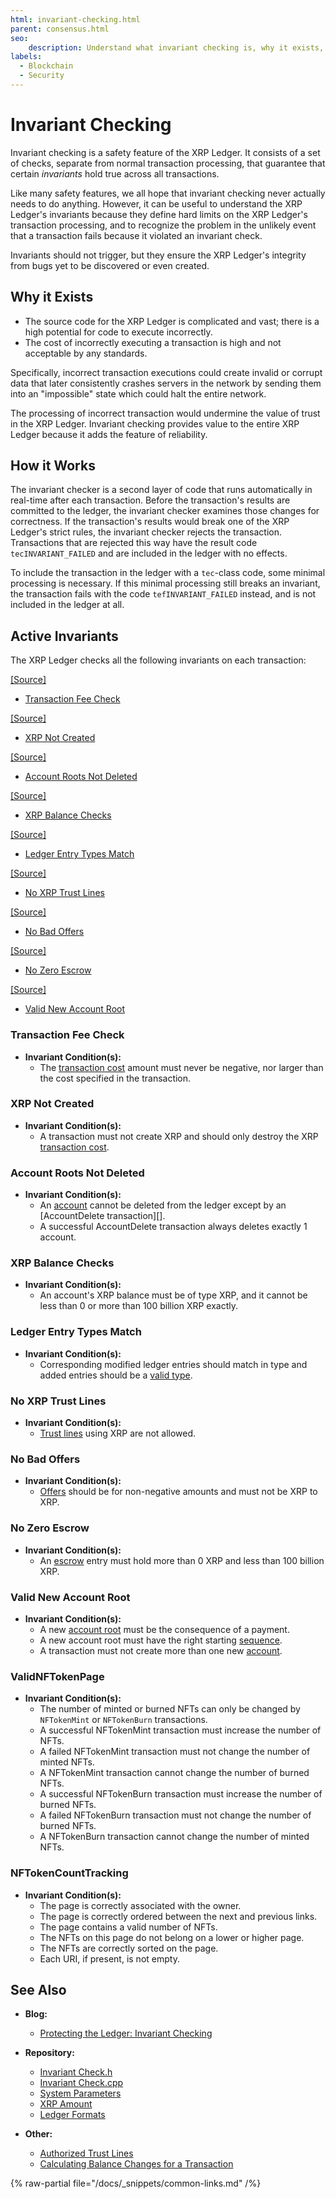 ```yaml
---
html: invariant-checking.html
parent: consensus.html
seo:
    description: Understand what invariant checking is, why it exists, how it works, and what invariant checks are active.
labels:
  - Blockchain
  - Security
---
```

# Invariant Checking

Invariant checking is a safety feature of the XRP Ledger. It consists of a set of checks, separate from normal transaction processing, that guarantee that certain _invariants_ hold true across all transactions.

Like many safety features, we all hope that invariant checking never actually needs to do anything. However, it can be useful to understand the XRP Ledger's invariants because they define hard limits on the XRP Ledger's transaction processing, and to recognize the problem in the unlikely event that a transaction fails because it violated an invariant check.

Invariants should not trigger, but they ensure the XRP Ledger's integrity from bugs yet to be discovered or even created.


## Why it Exists

- The source code for the XRP Ledger is complicated and vast; there is a high potential for code to execute incorrectly.
- The cost of incorrectly executing a transaction is high and not acceptable by any standards.

Specifically, incorrect transaction executions could create invalid or corrupt data that later consistently crashes servers in the network by sending them into an "impossible" state which could halt the entire network.

The processing of incorrect transaction would undermine the value of trust in the XRP Ledger. Invariant checking provides value to the entire XRP Ledger because it adds the feature of reliability.



## How it Works

The invariant checker is a second layer of code that runs automatically in real-time after each transaction. Before the transaction's results are committed to the ledger, the invariant checker examines those changes for correctness. If the transaction's results would break one of the XRP Ledger's strict rules, the invariant checker rejects the transaction. Transactions that are rejected this way have the result code `tecINVARIANT_FAILED` and are included in the ledger with no effects.

To include the transaction in the ledger with a `tec`-class code, some minimal processing is necessary. If this minimal processing still breaks an invariant, the transaction fails with the code `tefINVARIANT_FAILED` instead, and is not included in the ledger at all.


## Active Invariants

The XRP Ledger checks all the following invariants on each transaction:

[[Source]](https://github.com/XRPLF/rippled/blob/1e01cd34f7a216092ed779f291b43324c167167a/src/xrpld/app/tx/detail/InvariantCheck.h#L92 "Source")

- [Transaction Fee Check](#transaction-fee-check)

[[Source]](https://github.com/XRPLF/rippled/blob/1e01cd34f7a216092ed779f291b43324c167167a/src/xrpld/app/tx/detail/InvariantCheck.h#L118 "Source")

- [XRP Not Created](#xrp-not-created)

[[Source]](https://github.com/XRPLF/rippled/blob/1e01cd34f7a216092ed779f291b43324c167167a/src/xrpld/app/tx/detail/InvariantCheck.h#L146 "Source")

- [Account Roots Not Deleted](#account-roots-not-deleted)

[[Source]](https://github.com/XRPLF/rippled/blob/1e01cd34f7a216092ed779f291b43324c167167a/src/xrpld/app/tx/detail/InvariantCheck.h#L203 "Source")

- [XRP Balance Checks](#xrp-balance-checks)

[[Source]](https://github.com/XRPLF/rippled/blob/1e01cd34f7a216092ed779f291b43324c167167a/src/xrpld/app/tx/detail/InvariantCheck.h#L227 "Source")

- [Ledger Entry Types Match](#ledger-entry-types-match)

[[Source]](https://github.com/XRPLF/rippled/blob/1e01cd34f7a216092ed779f291b43324c167167a/src/xrpld/app/tx/detail/InvariantCheck.h#L254 "Source")

- [No XRP Trust Lines](#no-xrp-trust-lines)

[[Source]](https://github.com/XRPLF/rippled/blob/1e01cd34f7a216092ed779f291b43324c167167a/src/xrpld/app/tx/detail/InvariantCheck.h#L389 "Source")

- [No Bad Offers](#no-bad-offers)

[[Source]](https://github.com/XRPLF/rippled/blob/1e01cd34f7a216092ed779f291b43324c167167a/src/xrpld/app/tx/detail/InvariantCheck.h#L413 "Source")

- [No Zero Escrow](#no-zero-escrow)

[[Source]](https://github.com/XRPLF/rippled/blob/1e01cd34f7a216092ed779f291b43324c167167a/src/xrpld/app/tx/detail/InvariantCheck.h#L438 "Source")

- [Valid New Account Root](#valid-new-account-root)


### Transaction Fee Check

- **Invariant Condition(s):**
    - The [transaction cost](../transactions/transaction-cost.md) amount must never be negative, nor larger than the cost specified in the transaction.


### XRP Not Created

- **Invariant Condition(s):**
    - A transaction must not create XRP and should only destroy the XRP [transaction cost](../transactions/transaction-cost.md).


### Account Roots Not Deleted

- **Invariant Condition(s):**
    - An [account](../accounts/index.md) cannot be deleted from the ledger except by an [AccountDelete transaction][].
    - A successful AccountDelete transaction always deletes exactly 1 account.


### XRP Balance Checks

- **Invariant Condition(s):**
    - An account's XRP balance must be of type XRP, and it cannot be less than 0 or more than 100 billion XRP exactly.


### Ledger Entry Types Match

- **Invariant Condition(s):**
    - Corresponding modified ledger entries should match in type and added entries should be a [valid type](../../references/protocol/ledger-data/ledger-entry-types/index.md).


### No XRP Trust Lines

- **Invariant Condition(s):**
    - [Trust lines](../tokens/fungible-tokens/index.md) using XRP are not allowed.


### No Bad Offers

- **Invariant Condition(s):**
    - [Offers](../../references/protocol/ledger-data/ledger-entry-types/offer.md) should be for non-negative amounts and must not be XRP to XRP.


### No Zero Escrow

- **Invariant Condition(s):**
    - An [escrow](../../references/protocol/ledger-data/ledger-entry-types/escrow.md) entry must hold more than 0 XRP and less than 100 billion XRP.


### Valid New Account Root

- **Invariant Condition(s):**
    - A new [account root](../../references/protocol/ledger-data/ledger-entry-types/accountroot.md) must be the consequence of a payment.
    - A new account root must have the right starting [sequence](../../references/protocol/data-types/basic-data-types.md#account-sequence).
    - A transaction must not create more than one new [account](../accounts/index.md).

### ValidNFTokenPage

- **Invariant Condition(s):**
    - The number of minted or burned NFTs can only be changed by `NFTokenMint` or `NFTokenBurn` transactions.
    - A successful NFTokenMint transaction must increase the number of NFTs.
    - A failed NFTokenMint transaction must not change the number of minted NFTs.
    - A NFTokenMint transaction cannot change the number of burned NFTs.
    - A successful NFTokenBurn transaction must increase the number of burned NFTs.
    - A failed NFTokenBurn transaction must not change the number of burned NFTs.
    - A NFTokenBurn transaction cannot change the number of minted NFTs.

### NFTokenCountTracking

- **Invariant Condition(s):**
    - The page is correctly associated with the owner.
    - The page is correctly ordered between the next and previous links.
    - The page contains a valid number of NFTs.
    - The NFTs on this page do not belong on a lower or higher page.
    - The NFTs are correctly sorted on the page.
    - Each URI, if present, is not empty.

## See Also

- **Blog:**
    - [Protecting the Ledger: Invariant Checking](https://xrpl.org/blog/2017/invariant-checking.html)

- **Repository:**
    - [Invariant Check.h](https://github.com/XRPLF/rippled/blob/1e01cd34f7a216092ed779f291b43324c167167a/src/xrpld/app/tx/detail/InvariantCheck.h)
    - [Invariant Check.cpp](https://github.com/XRPLF/rippled/blob/1e01cd34f7a216092ed779f291b43324c167167a/src/xrpld/app/tx/detail/InvariantCheck.cpp)
    - [System Parameters](https://github.com/XRPLF/rippled/blob/1e01cd34f7a216092ed779f291b43324c167167a/include/xrpl/protocol/SystemParameters.h#L44)
    - [XRP Amount](https://github.com/XRPLF/rippled/blob/1e01cd34f7a216092ed779f291b43324c167167a/include/xrpl/protocol/XRPAmount.h#L252)
    - [Ledger Formats](https://github.com/XRPLF/rippled/blob/1e01cd34f7a216092ed779f291b43324c167167a/include/xrpl/protocol/LedgerFormats.h#L53-L117)


- **Other:**
    - [Authorized Trust Lines](../tokens/fungible-tokens/authorized-trust-lines.md)
    - [Calculating Balance Changes for a Transaction](https://xrpl.org/blog/2015/calculating-balance-changes-for-a-transaction.html#calculating-balance-changes-for-a-transaction)

{% raw-partial file="/docs/_snippets/common-links.md" /%}
